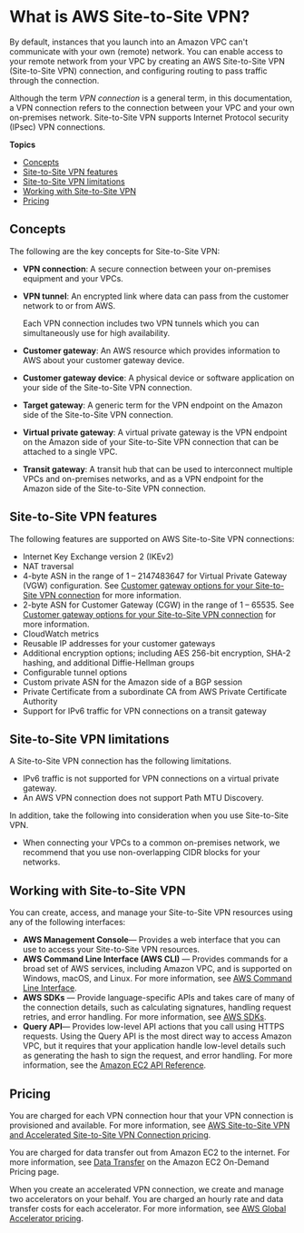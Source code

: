 # What is AWS Site\-to\-Site VPN?<a name="VPC_VPN"></a>

By default, instances that you launch into an Amazon VPC can't communicate with your own \(remote\) network\. You can enable access to your remote network from your VPC by creating an AWS Site\-to\-Site VPN \(Site\-to\-Site VPN\) connection, and configuring routing to pass traffic through the connection\.

Although the term *VPN connection* is a general term, in this documentation, a VPN connection refers to the connection between your VPC and your own on\-premises network\. Site\-to\-Site VPN supports Internet Protocol security \(IPsec\) VPN connections\.

**Topics**
+ [Concepts](#concepts)
+ [Site\-to\-Site VPN features](#s2svpn-features)
+ [Site\-to\-Site VPN limitations](#site-to-site-limitations)
+ [Working with Site\-to\-Site VPN](#site-site-tools)
+ [Pricing](#pricing)

## Concepts<a name="concepts"></a>

The following are the key concepts for Site\-to\-Site VPN:
+ **VPN connection**: A secure connection between your on\-premises equipment and your VPCs\.
+ **VPN tunnel**: An encrypted link where data can pass from the customer network to or from AWS\.

  Each VPN connection includes two VPN tunnels which you can simultaneously use for high availability\.
+ **Customer gateway**: An AWS resource which provides information to AWS about your customer gateway device\. 
+ **Customer gateway device**: A physical device or software application on your side of the Site\-to\-Site VPN connection\.
+ **Target gateway**: A generic term for the VPN endpoint on the Amazon side of the Site\-to\-Site VPN connection\.
+ **Virtual private gateway**: A virtual private gateway is the VPN endpoint on the Amazon side of your Site\-to\-Site VPN connection that can be attached to a single VPC\.
+ **Transit gateway**: A transit hub that can be used to interconnect multiple VPCs and on\-premises networks, and as a VPN endpoint for the Amazon side of the Site\-to\-Site VPN connection\.

## Site\-to\-Site VPN features<a name="s2svpn-features"></a>

The following features are supported on AWS Site\-to\-Site VPN connections:
+ Internet Key Exchange version 2 \(IKEv2\)
+ NAT traversal
+ 4\-byte ASN in the range of 1 – 2147483647 for Virtual Private Gateway \(VGW\) configuration\. See [Customer gateway options for your Site\-to\-Site VPN connection](cgw-options.md) for more information\.
+ 2\-byte ASN for Customer Gateway \(CGW\) in the range of 1 – 65535\. See [Customer gateway options for your Site\-to\-Site VPN connection](cgw-options.md) for more information\.
+ CloudWatch metrics
+ Reusable IP addresses for your customer gateways
+ Additional encryption options; including AES 256\-bit encryption, SHA\-2 hashing, and additional Diffie\-Hellman groups
+ Configurable tunnel options
+ Custom private ASN for the Amazon side of a BGP session
+ Private Certificate from a subordinate CA from AWS Private Certificate Authority
+ Support for IPv6 traffic for VPN connections on a transit gateway

## Site\-to\-Site VPN limitations<a name="site-to-site-limitations"></a>

A Site\-to\-Site VPN connection has the following limitations\.
+ IPv6 traffic is not supported for VPN connections on a virtual private gateway\.
+ An AWS VPN connection does not support Path MTU Discovery\.

In addition, take the following into consideration when you use Site\-to\-Site VPN\.
+ When connecting your VPCs to a common on\-premises network, we recommend that you use non\-overlapping CIDR blocks for your networks\.

## Working with Site\-to\-Site VPN<a name="site-site-tools"></a>

You can create, access, and manage your Site\-to\-Site VPN resources using any of the following interfaces:
+ **AWS Management Console**— Provides a web interface that you can use to access your Site\-to\-Site VPN resources\.
+ **AWS Command Line Interface \(AWS CLI\)** — Provides commands for a broad set of AWS services, including Amazon VPC, and is supported on Windows, macOS, and Linux\. For more information, see [AWS Command Line Interface](https://aws.amazon.com/cli/)\.
+ **AWS SDKs** — Provide language\-specific APIs and takes care of many of the connection details, such as calculating signatures, handling request retries, and error handling\. For more information, see [AWS SDKs](https://aws.amazon.com/tools/#SDKs)\.
+ **Query API**— Provides low\-level API actions that you call using HTTPS requests\. Using the Query API is the most direct way to access Amazon VPC, but it requires that your application handle low\-level details such as generating the hash to sign the request, and error handling\. For more information, see the [Amazon EC2 API Reference](https://docs.aws.amazon.com/AWSEC2/latest/APIReference/)\.

## Pricing<a name="pricing"></a>

You are charged for each VPN connection hour that your VPN connection is provisioned and available\. For more information, see [AWS Site\-to\-Site VPN and Accelerated Site\-to\-Site VPN Connection pricing](https://aws.amazon.com/vpn/pricing/#AWS_Site-to-Site_VPN_and_Accelerated_Site-to-Site_VPN_Connection_Pricing)\.

You are charged for data transfer out from Amazon EC2 to the internet\. For more information, see [Data Transfer](http://aws.amazon.com/ec2/pricing/on-demand/#Data_Transfer) on the Amazon EC2 On\-Demand Pricing page\.

When you create an accelerated VPN connection, we create and manage two accelerators on your behalf\. You are charged an hourly rate and data transfer costs for each accelerator\. For more information, see [AWS Global Accelerator pricing](http://aws.amazon.com/global-accelerator/pricing/)\.